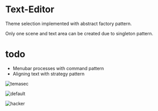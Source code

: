 # Text-Editor
Theme selection implemented with abstract factory pattern.

Only one scene and text area can be created due to singleton pattern.

# todo
- Menubar processes with command pattern
- Aligning text with strategy pattern

![temasec](https://user-images.githubusercontent.com/67211558/184509623-05ea11f5-5802-4b9c-9971-0d5e8093a541.png)

![default](https://user-images.githubusercontent.com/67211558/184509626-ae7a6177-646d-4784-b132-355dca47f400.png)

![hacker](https://user-images.githubusercontent.com/67211558/184509627-a41318ca-0cbd-4beb-a245-5231c584ddcb.png)

